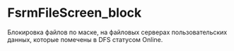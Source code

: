 # FsrmFileScreen_block
Блокировка файлов по маске, на файловых серверах пользовательских данных,
которые помечены в DFS статусом Online.
